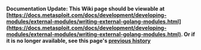 <!-- Maintainers:  Please do not modify this file directly, create a pull request instead -->

**Documentation Update: This Wiki page should be viewable at [https://docs.metasploit.com/docs/development/developing-modules/external-modules/writing-external-golang-modules.html](https://docs.metasploit.com/docs/development/developing-modules/external-modules/writing-external-golang-modules.html). Or if it is no longer available, see this page's [previous history](./_history)**

